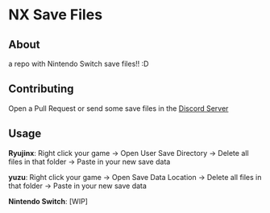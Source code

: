 # NX Save Files
## About
a repo with Nintendo Switch save files!! :D
## Contributing
Open a Pull Request or send some save files in the [Discord Server](https://discord.com/invite/Sj2FpKqR8V)
## Usage
**Ryujinx**: Right click your game -> Open User Save Directory -> Delete all files in that folder -> Paste in your new save data

**yuzu**: Right click your game -> Open Save Data Location -> Delete all files in that folder -> Paste in your new save data

**Nintendo Switch**: [WIP]
